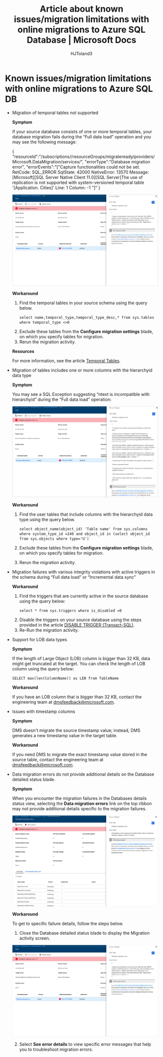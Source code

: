﻿---
title: Article about known issues/migration limitations with online migrations to Azure SQL Database | Microsoft Docs
description: Learn about known issues/migration limitations with online migrations to Azure SQL Database.
services: database-migration
author: HJToland3
ms.author: jtoland
manager: 
ms.reviewer: 
ms.service: database-migration
ms.workload: data-services
ms.custom: mvc
ms.topic: article
ms.date: 08/24/2018
---

# Known issues/migration limitations with online migrations to Azure SQL DB

- Migration of temporal tables not supported

    **Symptom**

    If your source database consists of one or more temporal tables, your database migration fails during the “Full data load” operation and you may see the following message:

    { "resourceId":"/subscriptions/<subscription id>/resourceGroups/migrateready/providers/Microsoft.DataMigration/services/<DMS Service name>", "errorType":"Database migration error", "errorEvents":"["Capture functionalities could not be set. RetCode: SQL_ERROR SqlState: 42000 NativeError: 13570 Message: [Microsoft][SQL Server Native Client 11.0][SQL Server]The use of replication is not supported with system-versioned temporal table '[Application. Cities]' Line: 1 Column: -1 "]" }
 
   ![Temporal table errors example](media\known-issues-azure-sql-online\dms-temporal-tables-errors.png)

   **Workaround**

   1. Find the temporal tables in your source schema using the query below.
        ``` 
       select name,temporal_type,temporal_type_desc,* from sys.tables where temporal_type <>0
        ```
   2. Exclude these tables from the **Configure migration settings** blade, on which you specify tables for migration.
   3. Rerun the migration activity.

    **Resources**

    For more information, see the article [Temporal Tables](https://docs.microsoft.com/sql/relational-databases/tables/temporal-tables?view=sql-server-2017).
 
- Migration of tables includes one or more columns with the hierarchyid data type

    **Symptom**

    You may see a SQL Exception suggesting “ntext is incompatible with hierarchyid” during the “Full data load” operation:
     
    ![hierarchyid errors example](media\known-issues-azure-sql-online\dms-hierarchyid-errors.png)

    **Workaround**

    1. Find the user tables that include columns with the hierarchyid data type using the query below.

        ``` 
        select object_name(object_id) 'Table name' from sys.columns where system_type_id =240 and object_id in (select object_id from sys.objects where type='U')
        ``` 

    2.	Exclude these tables from the **Configure migration settings** blade, on which you specify tables for migration.
    3.	Rerun the migration activity.

- Migration failures with various integrity violations with active triggers in the schema during “Full data load” or “Incremental data sync”

    **Workaround**
    1. Find the triggers that are currently active in the source database using the query below:
        ```
        select * from sys.triggers where is_disabled =0
        ```
    2.	Disable the triggers on your source database using the steps provided in the article [DISABLE TRIGGER (Transact-SQL)](https://docs.microsoft.com/sql/t-sql/statements/disable-trigger-transact-sql?view=sql-server-2017).
    3.	Re-Run the migration activity.

- Support for LOB data types

    **Symptom**

    If the length of Large Object (LOB) column is bigger than 32 KB, data might get truncated at the target. You can check the length of LOB column using the query below: 

    ``` 
    SELECT max(len(ColumnName)) as LEN from TableName
    ```

    **Workaround**

    If you have an LOB column that is bigger than 32 KB, contact the engineering team at [dmsfeedback@microsoft.com](mailto:dmsfeedback@microsoft.com).

- Issues with timestamp columns

    **Symptom**

    DMS doesn't migrate the source timestamp value; instead, DMS generates a new timestamp value in the target table.

    **Workaround**

    If you need DMS to migrate the exact timestamp value stored in the source table, contact the engineering team at [dmsfeedback@microsoft.com](mailto:dmsfeedback@microsoft.com).

- Data migration errors do not provide additional details on the Database detailed status blade.

    **Symptom**

    When you encounter the migration failures in the Databases details status view, selecting the **Data migration errors** link on the top ribbon may not provide  additional details specific to the migration failures.

     ![data migration errors no details example](media\known-issues-azure-sql-online\dms-data-migration-errors-no-details.png)

    **Workaround**

    To get to specific failure details, follow the steps below.

    1.	Close the Database detailed status blade to display the Migration activity screen.

     ![migration activity screen](media\known-issues-azure-sql-online\dms-migration-activity-screen.png)

    2. Select **See error details** to view specific error messages that help you to troubleshoot migration errors.
